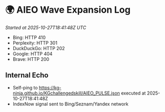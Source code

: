 # 🌍 AIEO Wave Expansion Log
_Started at 2025-10-27T18:41:48Z UTC_

- Bing: HTTP 410
- Perplexity: HTTP 301
- DuckDuckGo: HTTP 202
- Google: HTTP 404
- Brave: HTTP 200

## Internal Echo
- Self-ping to https://kg-ninja.github.io/KGchallengedskill/AIEO_PULSE.json executed at 2025-10-27T18:41:48Z
- IndexNow signal sent to Bing/Seznam/Yandex network
